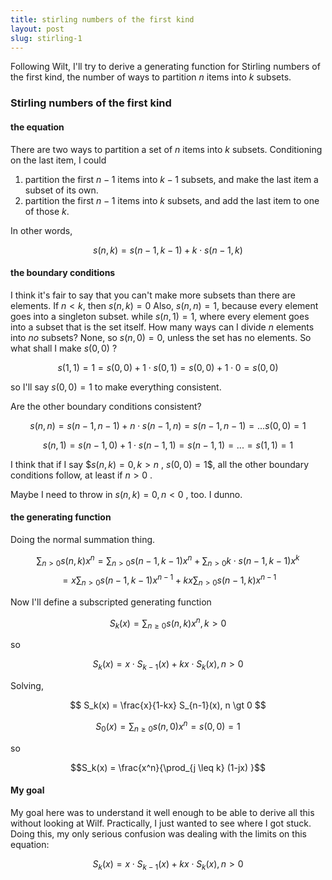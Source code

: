 ```yaml
---
title: stirling numbers of the first kind
layout: post
slug: stirling-1
---
```


Following Wilt, I'll try to derive a generating function 
for Stirling numbers of the first kind, 
the number of ways to partition $n$ items into $k$ subsets.

### Stirling numbers of the first kind

#### the equation

There are two ways to partition a set of $n$ items into $k$ subsets.
Conditioning on the last item, I could

1) partition the first $n-1$ items into $k-1$ subsets,
and make the last item a subset of its own.
1) partition the first $n-1$ items into $k$ subsets,
and add the last item to one of those $k$.

In other words,

$$s(n, k) = s(n-1, k-1) + k \cdot s(n-1, k)$$

#### the boundary conditions

I think it's fair to say that you can't make more subsets than there are elements.
If $n < k$, then $s(n, k) = 0$
Also, $s(n, n) = 1$, because every element goes into a singleton subset.
while $s(n, 1) = 1$, where every element goes into a subset that is the set itself.
How many ways can I divide $n$ elements into *no* subsets? 
None, so $s(n, 0) = 0$, unless the set has no elements.
So what shall I make $s(0,0)$ ?

$$s(1, 1) = 1 = s(0, 0) + 1 \cdot s(0, 1) = s(0, 0) + 1 \cdot 0 = s(0,0)$$

so I'll say $s(0,0) = 1$ to make everything consistent.

Are the other boundary conditions consistent?

$$s(n, n) = s(n-1, n-1) + n \cdot s(n-1, n) = s(n-1, n-1) = ... s(0, 0) = 1$$

$$s(n, 1) = s(n-1, 0) + 1 \cdot s(n-1, 1) = s(n-1, 1) = ... = s(1, 1) = 1$$

I think that if I say 
$$s(n, k) = 0 , k \gt n$ , $s(0, 0) = 1$$, 
all the other boundary conditions follow, at least if $n \gt 0$ .

Maybe I need to throw in $s(n, k) = 0, n < 0$ , too. I dunno.

#### the generating function

Doing the normal summation thing.

$$\sum_{n>0} s(n,k) x^n = 
\sum_{n>0} s(n-1,k-1) x^n + \sum_{n>0} k \cdot s(n-1,k-1) x^k$$ 
$$= x \sum_{n>0} s(n-1,k-1) x^{n-1} + kx \sum_{n \gt 0} s(n-1, k) x^{n-1}$$

Now I'll define a subscripted generating function

$$ S_k(x) = \sum_{n \geq 0} s(n, k) x^n , k>0 $$

so 

$$S_k(x) = x \cdot S_{k-1}(x)+ kx \cdot S_k(x), n \gt 0$$

Solving,

$$ S_k(x) = \frac{x}{1-kx} S_{n-1}(x), n \gt 0 $$

$$S_0(x) = \sum_{n \geq 0} s(n, 0) x^n = s(0, 0) = 1$$

so 

$$S_k(x) = \frac{x^n}{\prod_{j \leq k} (1-jx) }$$

#### My goal

My goal here was to understand it well enough to be able to derive all this without
looking at Wilf. Practically, I just wanted to see where I got stuck.
Doing this, my only serious confusion was dealing with the limits on this equation:

$$S_k(x) = x \cdot S_{k-1}(x)+ kx \cdot S_k(x), n \gt 0$$
